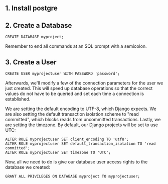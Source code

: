 ## 1. Install postgre

## 2. Create a Database
```
CREATE DATABASE myproject;
```
Remember to end all commands at an SQL prompt with a semicolon.

## 3. Create a User

```
CREATE USER myprojectuser WITH PASSWORD 'password';
```

Afterwards, we'll modify a few of the connection parameters for the user we just created. This will speed up database operations so that the correct values do not have to be queried and set each time a connection is established.

We are setting the default encoding to UTF-8, which Django expects. We are also setting the default transaction isolation scheme to "read committed", which blocks reads from uncommitted transactions. Lastly, we are setting the timezone. By default, our Django projects will be set to use UTC:

```
ALTER ROLE myprojectuser SET client_encoding TO 'utf8';
ALTER ROLE myprojectuser SET default_transaction_isolation TO 'read committed';
ALTER ROLE myprojectuser SET timezone TO 'UTC';
```

Now, all we need to do is give our database user access rights to the database we created:

```
GRANT ALL PRIVILEGES ON DATABASE myproject TO myprojectuser;
```

